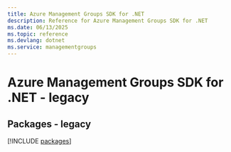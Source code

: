 ```yaml
---
title: Azure Management Groups SDK for .NET
description: Reference for Azure Management Groups SDK for .NET
ms.date: 06/13/2025
ms.topic: reference
ms.devlang: dotnet
ms.service: managementgroups
---
```

# Azure Management Groups SDK for .NET - legacy
## Packages - legacy
[!INCLUDE [packages](management-groups-index.md)]